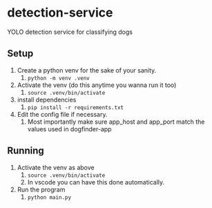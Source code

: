 # detection-service
YOLO detection service for classifying dogs


## Setup

1. Create a python venv for the sake of your sanity.
   1. `python -m venv .venv`
2. Activate the venv (do this anytime you wanna run it too)
   1. `source .venv/bin/activate`
3. install dependencies
   1. `pip install -r requirements.txt`
2. Edit the config file if necessary. 
   1. Most importantly make sure app_host and app_port match the values used in dogfinder-app

## Running

1. Activate the venv as above
   1. `source .venv/bin/activate`
   2. In vscode you can have this done automatically. 
2. Run the program
   1. `python main.py`
